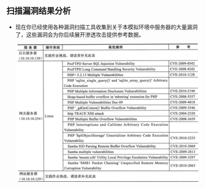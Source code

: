 ## 扫描漏洞结果分析
- 现在你已经使用各种漏洞扫描工具收集到关于本模拟环境中服务器的大量漏洞了，这些漏洞会为你后续展开渗透攻击提供参考数据。

  ![pics](../pics/99991.png)
